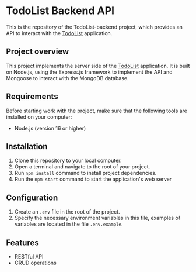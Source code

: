 # TodoList Backend API

This is the repository of the TodoList-backend project, which provides an API to interact with the [TodoList](https://github.com/DianaKryzhanivska/TodoList) application.

## Project overview

This project implements the server side of the [TodoList](https://github.com/DianaKryzhanivska/TodoList) application. It is built on Node.js, using the Express.js framework to implement the API and Mongoose to interact with the MongoDB database.

## Requirements

Before starting work with the project, make sure that the following tools are installed on your computer:

- Node.js (version 16 or higher)

## Installation

1. Clone this repository to your local computer.
2. Open a terminal and navigate to the root of your project.
3. Run `npm install` command to install project dependencies.
4. Run the `npm start` command to start the application's web server

## Configuration

1. Create an `.env` file in the root of the project.
2. Specify the necessary environment variables in this file, examples of variables are located in the file `.env.example`.

## Features

- RESTful API
- CRUD operations
